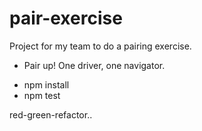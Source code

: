 # pair-exercise
Project for my team to do a pairing exercise.

- Pair up! One driver, one navigator.

 * npm install
 * npm test

red-green-refactor..
